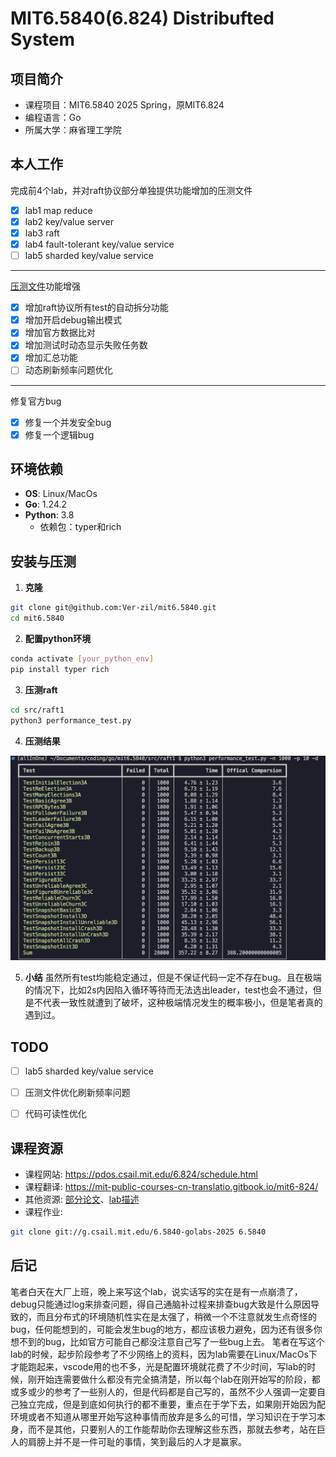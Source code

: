# MIT6.5840(6.824) Distribufted System

## 项目简介
- 课程项目：MIT6.5840 2025 Spring，原MIT6.824
- 编程语言：Go
- 所属大学：麻省理工学院

## 本人工作
完成前4个lab，并对raft协议部分单独提供功能增加的压测文件
- [x] lab1 map reduce
- [x] lab2 key/value server
- [x] lab3 raft
- [x] lab4 fault-tolerant key/value service
- [ ] lab5 sharded key/value service

--------
[压测文件](https://gist.github.com/JJGO/0d73540ef7cc2f066cb535156b7cbdab)功能增强
- [x] 增加raft协议所有test的自动拆分功能
- [x] 增加开启debug输出模式
- [x] 增加官方数据比对
- [x] 增加测试时动态显示失败任务数
- [x] 增加汇总功能
- [ ] 动态刷新频率问题优化

--------
修复官方bug
- [x] 修复一个并发安全bug
- [x] 修复一个逻辑bug

## 环境依赖
- **OS**: Linux/MacOs
- **Go**: 1.24.2
- **Python**: 3.8
    - 依赖包：typer和rich

## 安装与压测

1. **克隆**
```bash
git clone git@github.com:Ver-zil/mit6.5840.git
cd mit6.5840
```

2. **配置python环境**
```bash
conda activate [your_python_env]
pip install typer rich
```

3. **压测raft**
```bash
cd src/raft1
python3 performance_test.py
```

4. **压测结果**

![压测结果](./doc/img/raft_test_1000_rounds.jpeg)


5. **小结**
虽然所有test均能稳定通过，但是不保证代码一定不存在bug。且在极端的情况下，比如2s内因陷入循环等待而无法选出leader，test也会不通过，但是不代表一致性就遭到了破坏，这种极端情况发生的概率极小，但是笔者真的遇到过。

## TODO
- [ ] lab5 sharded key/value service
- [ ] 压测文件优化刷新频率问题
- [ ] 代码可读性优化


## 课程资源
- 课程网站: https://pdos.csail.mit.edu/6.824/schedule.html
- 课程翻译: https://mit-public-courses-cn-translatio.gitbook.io/mit6-824/
- 其他资源: [部分论文](./doc/paper/)、[lab描述](./doc/lab-desc/)
- 课程作业: 
```bash
git clone git://g.csail.mit.edu/6.5840-golabs-2025 6.5840
```
<!-- 
## 文件结构介绍
- doc
    - lab-desc：2025spring课程所有的lab描述
    - log：存放部分个人认为有意义的bug，结构比较混乱
    - paper：存放目前为止本人读过的课程相关paper
    - img：存放md需要的图片 -->

## 后记

笔者白天在大厂上班，晚上来写这个lab，说实话写的实在是有一点崩溃了，debug只能通过log来排查问题，得自己通脑补过程来排查bug大致是什么原因导致的，而且分布式的环境随机性实在是太强了，稍微一个不注意就发生点奇怪的bug，任何能想到的，可能会发生bug的地方，都应该极力避免，因为还有很多你想不到的bug，比如官方可能自己都没注意自己写了一些bug上去。
笔者在写这个lab的时候，起步阶段参考了不少网络上的资料，因为lab需要在Linux/MacOs下才能跑起来，vscode用的也不多，光是配置环境就花费了不少时间，写lab的时候，刚开始连需要做什么都没有完全搞清楚，所以每个lab在刚开始写的阶段，都或多或少的参考了一些别人的，但是代码都是自己写的，虽然不少人强调一定要自己独立完成，但是到底如何执行的都不重要，重点在于学下去，如果刚开始因为配环境或者不知道从哪里开始写这种事情而放弃是多么的可惜，学习知识在于学习本身，而不是其他，只要别人的工作能帮助你去理解这些东西，那就去参考，站在巨人的肩膀上并不是一件可耻的事情，笑到最后的人才是赢家。